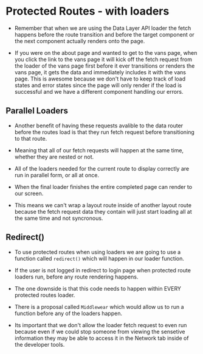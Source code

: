 # Protected Routes - with loaders

- Remember that when we are using the Data Layer API loader the fetch happens before the route transition and before the target component or the next component actually renders onto the page.

- If you were on the about page and wanted to get to the vans page, when you click the link to the vans page it will kick off the fetch request from the loader of the vans page first before it ever transitions or renders the vans page, it gets the data and immediately includes it with the vans page. This is awesome because we don't have to keep track of load states and error states since the page will only render if the load is successful and we have a different component handling our errors.

## Parallel Loaders

- Another benefit of having these requests avalible to the data router before the routes load is that they run fetch request before transitioning to that route.

- Meaning that all of our fetch requests will happen at the same time, whether they are nested or not.

- All of the loaders needed for the current route to display correctly are run in parallel form, or all at once.

- When the final loader finishes the entire completed page can render to our screen.

- This means we can't wrap a layout route inside of another layout route because the fetch request data they contain will just start loading all at the same time and not syncronous.

## Redirect()

- To use protected routes when using loaders we are going to use a function called `redirect()` which will happen in our loader function.

- If the user is not logged in redirect to login page when protected route loaders run, before any route rendering happens.

- The one downside is that this code needs to happen within EVERY protected routes loader.

- There is a proposal called `Middlewear` which would allow us to run a function before any of the loaders happen.

- Its important that we don't allow the loader fetch request to even run because even if we could stop someone from viewing the sensetive information they may be able to access it in the Network tab inside of the developer tools.
